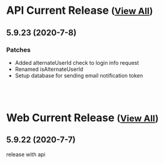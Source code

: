 
# API Current Release <small>([View All](/API.md))</small>
## 5.9.23 (2020-7-8)
### Patches 

- Added alternateUserId check to login info request
- Renamed isAlternateUserId
- Setup database for sending email notification token

<br><br>
# Web Current Release <small>([View All](/Web.md))</small>
## 5.9.22 (2020-7-7)
release with api

  